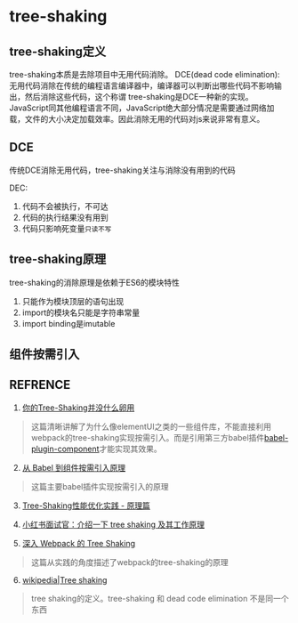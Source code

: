 # tree-shaking


## tree-shaking定义

tree-shaking本质是去除项目中无用代码消除。
DCE(dead code elimination): 无用代码消除在传统的编程语言编译器中，编译器可以判断出哪些代码不影响输出，然后消除这些代码，这个称谓
tree-shaking是DCE一种新的实现。JavaScript同其他编程语言不同，JavaScript绝大部分情况是需要通过网络加载，文件的大小决定加载效率。因此消除无用的代码对js来说非常有意义。

## DCE

传统DCE消除无用代码，tree-shaking关注与消除没有用到的代码

DEC:
  1. 代码不会被执行，不可达
  2. 代码的执行结果没有用到
  3. 代码只影响死变量`只读不写`
## tree-shaking原理

tree-shaking的消除原理是依赖于ES6的模块特性

1. 只能作为模块顶层的语句出现
2. import的模块名只能是字符串常量
3. import binding是imutable

## 组件按需引入

## REFRENCE

1. [你的Tree-Shaking并没什么卵用](https://juejin.cn/post/6844903549290151949#heading-0)

> 这篇清晰讲解了为什么像elementUI之类的一些组件库，不能直接利用webpack的tree-shaking实现按需引入。而是引用第三方babel插件[babel-plugin-component](https://github.com/ElementUI/babel-plugin-component)才能实现其效果。

2. [从 Babel 到组件按需引入原理](https://juejin.cn/post/6844904138073980942#heading-9)

> 这篇主要babel插件实现按需引入的原理

3. [Tree-Shaking性能优化实践 - 原理篇](https://zhuanlan.zhihu.com/p/32554436?hmsr=toutiao.io&utm_medium=toutiao.io&utm_source=toutiao.io)

4. [小红书面试官：介绍一下 tree shaking 及其工作原理](https://segmentfault.com/a/1190000038962700)

5. [深入 Webpack 的 Tree Shaking](https://juejin.cn/post/6866747701908733966)

> 这篇从实践的角度描述了webpack的tree-shaking的原理

6. [wikipedia|Tree shaking](https://en.wikipedia.org/wiki/Tree_shaking)

> tree shaking的定义。tree-shaking 和 dead code elimination 不是同一个东西